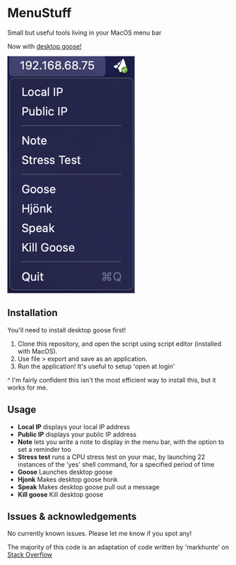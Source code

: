 # MenuStuff

Small but useful tools living in your MacOS menu bar

Now with [desktop goose!](https://samperson.itch.io/desktop-goose)

![Screenshot](https://github.com/NathanaelJ/MenuStuff/blob/main/Options.png)

## Installation

You'll need to install desktop goose first!
1. Clone this repository, and open the script using script editor (installed with MacOS).
2. Use file > export and save as an application.
3. Run the application! It's useful to setup 'open at login'

^ I'm fairly confident this isn't the most efficient way to install this, but it works for me.

## Usage

* **Local IP** displays your local IP address
* **Public IP** displays your public IP address
* **Note** lets you write a note to display in the menu bar, with the option to set a reminder too
* **Stress test** runs a CPU stress test on your mac, by launching 22 instances of the 'yes' shell command, for a specified period of time
* **Goose** Launches desktop goose
* **Hjonk** Makes desktop goose honk
* **Speak** Makes desktop goose pull out a message
* **Kill goose** Kill desktop goose

## Issues & acknowledgements

No currently known issues. Please let me know if you spot any!

The majority of this code is an adaptation of code written by 'markhunte' on [Stack Overflow](https://stackoverflow.com/questions/29191190/display-and-update-applescript-output-in-background)
